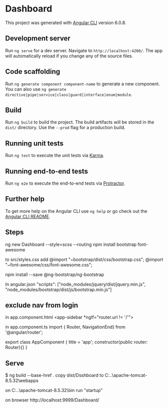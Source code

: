 # Dashboard

This project was generated with [Angular CLI](https://github.com/angular/angular-cli) version 6.0.8.

## Development server

Run `ng serve` for a dev server. Navigate to `http://localhost:4200/`. The app will automatically reload if you change any of the source files.

## Code scaffolding

Run `ng generate component component-name` to generate a new component. You can also use `ng generate directive|pipe|service|class|guard|interface|enum|module`.

## Build

Run `ng build` to build the project. The build artifacts will be stored in the `dist/` directory. Use the `--prod` flag for a production build.

## Running unit tests

Run `ng test` to execute the unit tests via [Karma](https://karma-runner.github.io).

## Running end-to-end tests

Run `ng e2e` to execute the end-to-end tests via [Protractor](http://www.protractortest.org/).

## Further help

To get more help on the Angular CLI use `ng help` or go check out the [Angular CLI README](https://github.com/angular/angular-cli/blob/master/README.md).

## Steps

ng new Dashboard --style=scss --routing
npm install bootstrap font-awesome

to src/styles.css add
@import "~bootstrap/dist/css/bootstrap.css";
@import "~font-awesome/css/font-awesome.css";

npm install --save @ng-bootstrap/ng-bootstrap

In angular.json
"scripts": ["node_modules/jquery/dist/jquery.min.js",  "node_modules/bootstrap/dist/js/bootstrap.min.js"]

## exclude nav from login

in app.component.html
<app-sidebar *ngIf="router.url != '/'"></app-sidebar>

in app.component.ts
import { Router, NavigationEnd} from '@angular/router';

export class AppComponent {
  title = 'app';
  constructor(public router: Router){}
}


## Serve

$ ng build --base-href .
copy dist/Dsshboard to C:\..\apache-tomcat-8.5.32\webapps

on C:\..\apache-tomcat-8.5.32\bin run "startup"

on browser
http://localhost:9999/Dashboard/